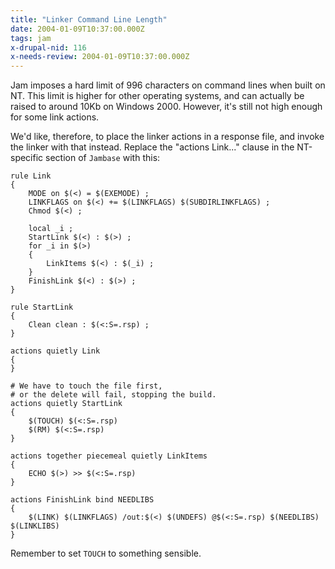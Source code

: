```yaml
---
title: "Linker Command Line Length"
date: 2004-01-09T10:37:00.000Z
tags: jam
x-drupal-nid: 116
x-needs-review: 2004-01-09T10:37:00.000Z
---
```

Jam imposes a hard limit of 996 characters on command lines when built on NT. This limit is higher for other operating
systems, and can actually be raised to around 10Kb on Windows 2000. However, it's still not high enough for some link
actions.

We'd like, therefore, to place the linker actions in a response file, and invoke the linker with that instead. Replace
the "actions Link..." clause in the NT-specific section of `Jambase` with this:

```jam
rule Link
{
	MODE on $(<) = $(EXEMODE) ;
	LINKFLAGS on $(<) += $(LINKFLAGS) $(SUBDIRLINKFLAGS) ;
	Chmod $(<) ;

	local _i ;
	StartLink $(<) : $(>) ;
	for _i in $(>)
	{
		LinkItems $(<) : $(_i) ;
	}
	FinishLink $(<) : $(>) ;
}

rule StartLink
{
	Clean clean : $(<:S=.rsp) ;
}

actions quietly Link
{
}

# We have to touch the file first,
# or the delete will fail, stopping the build.
actions quietly StartLink
{
	$(TOUCH) $(<:S=.rsp)
	$(RM) $(<:S=.rsp)
}

actions together piecemeal quietly LinkItems
{
	ECHO $(>) >> $(<:S=.rsp)
}

actions FinishLink bind NEEDLIBS
{
	$(LINK) $(LINKFLAGS) /out:$(<) $(UNDEFS) @$(<:S=.rsp) $(NEEDLIBS) $(LINKLIBS)
}
```

Remember to set `TOUCH` to something sensible.
